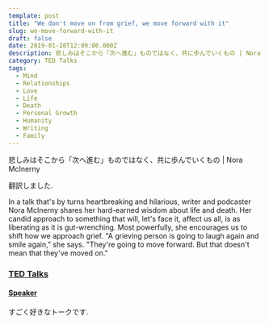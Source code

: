 ```yaml
---
template: post
title: "We don't move on from grief, we move forward with it"
slug: we-move-forward-with-it
draft: false
date: 2019-01-20T12:09:00.000Z
description: 悲しみはそこから「次へ進む」ものではなく、共に歩んでいくもの | Nora McInerny
category: TED Talks
tags:
  - Mind
  - Relationships
  - Love
  - Life
  - Death
  - Personal Growth
  - Humanity
  - Writing
  - Family
---
```


悲しみはそこから「次へ進む」ものではなく、共に歩んでいくもの | Nora McInerny

翻訳しました.

In a talk that's by turns heartbreaking and hilarious, writer and podcaster Nora McInerny shares her hard-earned wisdom about life and death. Her candid approach to something that will, let's face it, affect us all, is as liberating as it is gut-wrenching. Most powerfully, she encourages us to shift how we approach grief. "A grieving person is going to laugh again and smile again," she says. "They're going to move forward. But that doesn't mean that they've moved on."

### [TED Talks](https://www.ted.com/talks/nora_mcinerny_we_don_t_move_on_from_grief_we_move_forward_with_it/up-next?language=ja)

#### [Speaker](https://www.ted.com/speakers/nora_mcinerny)

すごく好きなトークです.
